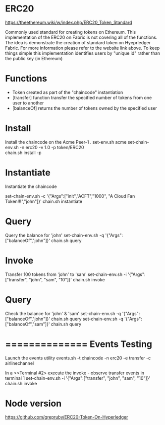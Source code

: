 ERC20 
=====
https://theethereum.wiki/w/index.php/ERC20_Token_Standard

Commonly used standard for creating tokens on Ethereum. This implementation of the ERC20 on Fabric is not covering all of the functions. The idea is demonstrate the creation of standard token on Hyeprledger Fabric. For more information please refer to the website link above. To keep things simple this implementation identifies users by "unique id" rather than the public key (in Ethereum)

Functions
=========
- Token created as part of the "chaincode" instantiation
- [transfer]    function transfer the specified number of tokens from one user to another
- [balanceOf]   returns the number of tokens owned by the specified user

Install
=======
Install the chaincode on the Acme Peer-1
  .    set-env.sh    acme
  set-chain-env.sh       -n erc20  -v 1.0   -p  token/ERC20   
  chain.sh install -p

Instantiate
===========
Instantiate the chaincode

 set-chain-env.sh        -c   '{"Args":["init","ACFT","1000", "A Cloud Fan Token!!!","john"]}'
 chain.sh  instantiate

Query
=====
Query the balance for 'john'
 set-chain-env.sh         -q   '{"Args":["balanceOf","john"]}'
 chain.sh query

Invoke
======
Transfer 100 tokens from 'john' to 'sam'
  set-chain-env.sh         -i   '{"Args":["transfer", "john", "sam", "10"]}'
  chain.sh  invoke

Query
=====
Check the balance for 'john' & 'sam'
 set-chain-env.sh         -q   '{"Args":["balanceOf","john"]}'
 chain.sh query
 set-chain-env.sh         -q   '{"Args":["balanceOf","sam"]}'
 chain.sh query

==============
Events Testing
==============
Launch the events utility
 events.sh -t chaincode -n erc20 -e transfer -c airlinechannel 

In a <<Terminal #2> execute the invoke - observe transfer events in terminal 1
  set-chain-env.sh         -i   '{"Args":["transfer", "john", "sam", "10"]}'
  chain.sh invoke


Node version
============
https://github.com/grepruby/ERC20-Token-On-Hyperledger
